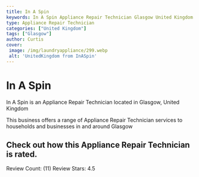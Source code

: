 ```yaml
---
title: In A Spin
keywords: In A Spin Appliance Repair Technician Glasgow United Kingdom 
type: Appliance Repair Technician 
categories: ["United Kingdom"]
tags: ["Glasgow"]
author: Curtis
cover:
 image: /img/laundryappliance/299.webp
 alt: 'UnitedKingdom from InASpin'
---
```


# In A Spin
In A Spin is an Appliance Repair Technician located in Glasgow, United Kingdom

This business offers a range of Appliance Repair Technician services to households and businesses in and around Glasgow

## Check out how this Appliance Repair Technician is rated.
Review Count: (11)
Review Stars: 4.5

